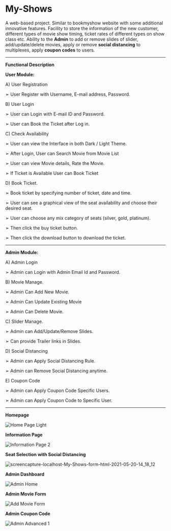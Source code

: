 # My-Shows

A web-based project. Similar to bookmyshow website with some additional innovative features.
Facility to store the information of the new customer, different types of movie show timing, ticket rates of different types on show class etc.
Ability to the **Admin** to add or remove slides of slider, add/update/delete movies, apply or remove **social distancing** to multiplexes, apply **coupon codes** to users.


-------------------------------------------------------------------------------------------------------------------------------------------------------------------

**Functional Description**


****User Module:****

A) User Registration

➢ User Register with Username, E-mail address, Password.

B) User Login

➢ User can Login with E-mail ID and Password.

➢ User can Book the Ticket after Log in.

C) Check Availability

➢ User can view the Interface in both Dark / Light Theme.

➢ After Login, User can Search Movie from Movie List

➢ User can view Movie details, Rate the Movie.

➢ If Ticket is Available User can Book Ticket

D) Book Ticket.

➢ Book ticket by specifying number of ticket, date and time.

➢ User can see a graphical view of the seat availability and choose their desired seat.

➢ User can choose any mix category of seats (silver, gold, platinum).

➢ Then click the buy ticket button.

➢ Then click the download button to download the ticket. 


-------------------------------------------------------------------------


**Admin Module:**

A) Admin Login

➢ Admin can Login with Admin Email Id and Password.


B) Movie Manage.

➢ Admin Can Add New Movie.

➢ Admin Can Update Existing Movie

➢ Admin Can Delete Movie.


C) Slider Manage.

➢ Admin can Add/Update/Remove Slides.

➢ Can provide Trailer links in Slides.



D) Social Distancing

➢ Admin can Apply Social Distancing Rule.

➢ Admin can Remove Social Distancing anytime.


E) Coupon Code

➢ Admin can Apply Coupon Code Specific Users.

➢ Admin can Apply Coupon Code to Specific User.


----------------------------------------------------------------------------------------------------------------------------------------------------------------

**Homepage**

![Home Page Light](https://github.com/Matin3230/My-Shows/assets/85051013/24145548-5b7c-4eab-82f4-9fd0fd4856fc)


**Information Page**

![Information Page 2](https://github.com/Matin3230/My-Shows/assets/85051013/5dd0bb04-69ec-4d8c-8f95-3008b1794cdd)

**Seat Selection with Social Distancing**

![screencapture-localhost-My-Shows-form-html-2021-05-20-14_18_12](https://github.com/Matin3230/My-Shows/assets/85051013/a45c69da-0dd6-42a1-b825-c56538ffe684)

**Admin Dashboard**

![Admin Home](https://github.com/Matin3230/My-Shows/assets/85051013/48c519b7-5c71-4ce2-bd7a-4a52b6f6b950)

**Admin Movie Form**

![Add Movie Form](https://github.com/Matin3230/My-Shows/assets/85051013/c857da71-06c6-4af1-b6ad-42b599286e1c)


**Admin Coupon Code**

![Admin Advanced 1](https://github.com/Matin3230/My-Shows/assets/85051013/14a42aa9-7415-4a64-bd81-7d5acb0b49fa)




